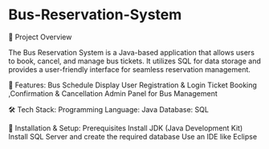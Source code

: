 # Bus-Reservation-System
🚌 Project Overview

The Bus Reservation System is a Java-based application that allows users to book, cancel, and manage bus tickets. It utilizes SQL for data storage and provides a user-friendly interface for seamless reservation management.

📌 Features:
Bus Schedule Display
User Registration & Login
Ticket Booking ,Confirmation & Cancellation
Admin Panel for Bus Management

🛠️ Tech Stack:
Programming Language: Java
Database: SQL

🚀 Installation & Setup:
Prerequisites
Install JDK (Java Development Kit)
Install SQL Server and create the required database
Use an IDE like Eclipse 
